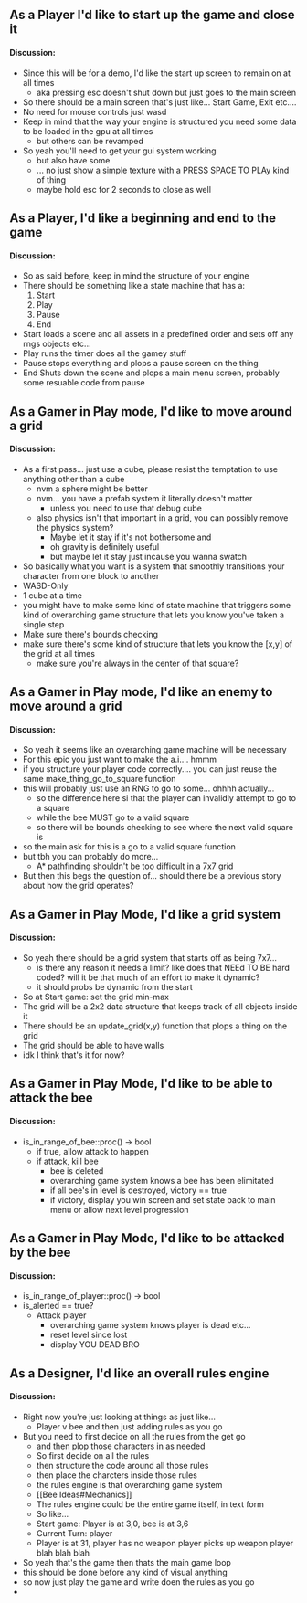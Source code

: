## As a Player I'd like to start up the game and close it 
#### Discussion:
* Since this will be for a demo, I'd like the start up screen to remain on at all times
	* aka pressing esc doesn't shut down but just goes to the main screen
* So there should be a main screen that's just like... Start Game, Exit etc....
* No need for mouse controls just wasd 
* Keep in mind that the way your engine is structured you need some data to be loaded in the gpu at all times
	* but others can be revamped
* So yeah you'll need to get your gui system working
	* but also have some
	* ... no just show a simple texture with a PRESS SPACE TO PLAy kind of thing
	* maybe hold esc for 2 seconds to close as well


## As a Player, I'd like a beginning and end to the game
#### Discussion:
* So as said before, keep in mind the structure of your engine
* There should be something like a state machine that has a:
	1. Start
	2. Play
	3. Pause
	4. End
* Start loads a scene and all assets in a predefined order and sets off any rngs objects etc...
* Play runs the timer does all the gamey stuff
* Pause stops everything and plops a pause screen on the thing
* End Shuts down the scene and plops a main menu screen, probably some resuable code from pause

## As a Gamer in Play mode, I'd like to move around a grid
#### Discussion:
* As a first pass... just use a cube, please resist the temptation to use anything other than a cube
	* nvm a sphere might be better
	* nvm... you have a prefab system it literally doesn't matter 
		* unless you need to use that debug cube
	* also physics isn't that important in a grid, you can possibly remove the physics system?
		* Maybe let it stay if it's not bothersome and
		* oh gravity is definitely useful
		* but maybe let it stay just incause you wanna swatch
* So basically what you want is a system that smoothly transitions your character from one block to another
* WASD-Only
* 1 cube at a time
* you might have to make some kind of state machine that triggers some kind of overarching game structure that lets you know you've taken a single step
* Make sure there's bounds checking
* make sure there's some kind of structure that lets you know the [x,y] of the grid at all times
	* make sure you're always in the center of that square?

## As a Gamer in Play mode, I'd like an enemy to move around a grid

#### Discussion:
* So yeah it seems like an overarching game machine will be necessary
* For this epic you just want to make the a.i.... hmmm
* if you structure your player code correctly.... you can just reuse the same make_thing_go_to_square function 
* this will probably just use an RNG to go to some... ohhhh actually...
	* so the difference here si that the player can invalidly attempt to go to a square
	* while the bee MUST go to a valid square
	* so there will be bounds checking to see where the next valid square is
* so the main ask for this is a go to a valid square function
* but tbh you can probably do more... 
	* A* pathfinding shouldn't be too difficult in a 7x7 grid
* But then this begs the question of... should there be a previous story about how the grid operates?

## As a Gamer in Play Mode, I'd like a grid system
#### Discussion:
* So yeah there should be a grid system that starts off as being 7x7...
	* is there any reason it needs a limit? like does that NEEd TO BE hard coded? will it be that much of an effort to make it dynamic?
	* it should probs be dynamic from the start
* So at Start game: set the grid min-max
* The grid will be a 2x2 data structure that keeps track of all objects inside it
* There should be an update_grid(x,y) function that plops a thing on the grid
* The grid should be able to have walls
* idk I think that's it for now?

## As a Gamer in Play Mode, I'd like to be able to attack the bee
#### Discussion:
* is_in_range_of_bee::proc() -> bool
	* if true, allow attack to happen
	* if attack, kill bee
		* bee is deleted
		* overarching game system knows a bee has been elimitated
		* if all bee's in level is destroyed, victory == true
		* if victory, display you win screen and set state back to main menu or allow next level progression

## As a Gamer in Play Mode, I'd like to be attacked by the bee
#### Discussion:
* is_in_range_of_player::proc() -> bool
* is_alerted == true?
	* Attack player
		* overarching game system knows player is dead etc...
		* reset level since lost
		* display YOU DEAD BRO

## As a Designer, I'd like an overall rules engine
#### Discussion:
* Right now you're just looking at things as just like...
	* Player v bee and then just adding rules as you go
* But you need to first decide on all the rules from the get go 
	* and then plop those characters in as needed
	* So first decide on all the rules
	* then structure the code around all those rules
	* then place the charcters inside those rules
	* the rules engine is that overarching game system
	* [[Bee Ideas#Mechanics]]
	* The rules engine could be the entire game itself, in text form
	* So like...
	* Start game: Player is at 3,0, bee is at 3,6
	* Current Turn: player
	* Player is at 31, player has no weapon player picks up weapon player blah blah blah
* So yeah that's the game then thats the main game loop
* this should be done before any kind of visual anything
* so now just play the game and write doen the rules as you go
* 